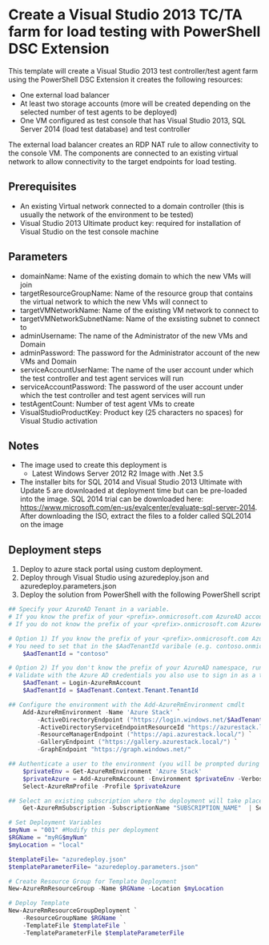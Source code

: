 # Create a Visual Studio 2013 TC/TA farm for load testing with PowerShell DSC Extension

This template will create a Visual Studio 2013 test controller/test agent farm using the PowerShell DSC Extension it creates the following resources:

+	One external load balancer
+	At least two storage accounts (more will be created depending on the selected number of test agents to be deployed)
+	One VM configured as test console that has Visual Studio 2013, SQL Server 2014 (load test database) and test controller

The external load balancer creates an RDP NAT rule to allow connectivity to the console VM.
The components are connected to an existing virtual network to allow connectivity to the target endpoints for load testing.

## Prerequisites
+	An existing Virtual network connected to a domain controller (this is usually the network of the environment to be tested)
+	Visual Studio 2013 Ultimate product key: required for installation of Visual Studio on the test console machine

## Parameters
+	domainName: Name of the existing domain to which the new VMs will join
+	targetResourceGroupName: Name of the resource group that contains the virtual network to which the new VMs will connect to
+	targetVMNetworkName: Name of the existing VM network to connect to
+	targetVMNetworkSubnetName: Name of the exsisting subnet to connect to
+	adminUsername: The name of the Administrator of the new VMs and Domain
+	adminPassword: The password for the Administrator account of the new VMs and Domain
+	serviceAccountUserName: The name of the user account under which the test controller and test agent services will run
+	serviceAccountPassword: The password of the user account under which the test controller and test agent services will run
+	testAgentCount: Number of test agent VMs to create
+	VisualStudioProductKey: Product key (25 characters no spaces) for Visual Studio activation

## Notes
+ 	The image used to create this deployment is
	+ 	Latest Windows Server 2012 R2 Image with .Net 3.5
+	The installer bits for SQL 2014 and Visual Studio 2013 Ultimate with Update 5 are downloaded at deployment time but can be pre-loaded into the image.
	SQL 2014 trial can be downloaded here: https://www.microsoft.com/en-us/evalcenter/evaluate-sql-server-2014. 
	After downloading the ISO, extract the files to a folder called SQL2014 on the image

## Deployment steps
1. Deploy to azure stack portal using custom deployment.
2. Deploy through Visual Studio using azuredeploy.json and azuredeploy.parameters.json
2. Deploy the solution from PowerShell with the following PowerShell script 

``` PowerShell
## Specify your AzureAD Tenant in a variable. 
# If you know the prefix of your <prefix>.onmicrosoft.com AzureAD account use option 1)
# If you do not know the prefix of your <prefix>.onmicrosoft.com AzureAD account use option 2)

# Option 1) If you know the prefix of your <prefix>.onmicrosoft.com AzureAD namespace.
# You need to set that in the $AadTenantId varibale (e.g. contoso.onmicrosoft.com).
    $AadTenantId = "contoso"

# Option 2) If you don't know the prefix of your AzureAD namespace, run the following cmdlets. 
# Validate with the Azure AD credentials you also use to sign in as a tenant to Microsoft Azure Stack Development Kit.
    $AadTenant = Login-AzureRmAccount
    $AadTenantId = $AadTenant.Context.Tenant.TenantId

## Configure the environment with the Add-AzureRmEnvironment cmdlt
    Add-AzureRmEnvironment -Name 'Azure Stack' `
        -ActiveDirectoryEndpoint ("https://login.windows.net/$AadTenantId/") `
        -ActiveDirectoryServiceEndpointResourceId "https://azurestack.local-api/"`
        -ResourceManagerEndpoint ("https://api.azurestack.local/") `
        -GalleryEndpoint ("https://gallery.azurestack.local/") `
        -GraphEndpoint "https://graph.windows.net/"

## Authenticate a user to the environment (you will be prompted during authentication)
    $privateEnv = Get-AzureRmEnvironment 'Azure Stack'
    $privateAzure = Add-AzureRmAccount -Environment $privateEnv -Verbose
    Select-AzureRmProfile -Profile $privateAzure

## Select an existing subscription where the deployment will take place
    Get-AzureRmSubscription -SubscriptionName "SUBSCRIPTION_NAME"  | Select-AzureRmSubscription

# Set Deployment Variables
$myNum = "001" #Modify this per deployment
$RGName = "myRG$myNum"
$myLocation = "local"

$templateFile= "azuredeploy.json"
$templateParameterFile= "azuredeploy.parameters.json"

# Create Resource Group for Template Deployment
New-AzureRmResourceGroup -Name $RGName -Location $myLocation

# Deploy Template 
New-AzureRmResourceGroupDeployment `
    -ResourceGroupName $RGName `
    -TemplateFile $templateFile `
	-TemplateParameterFile $templateParameterFile
```
